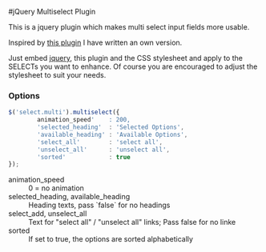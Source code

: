 #jQuery Multiselect Plugin

This is a jquery plugin which makes multi select input fields more usable.

Inspired by [this plugin](http://quasipartikel.at/multiselect) I have written an own version.

Just embed [jquery](http://www.jquery.org), this plugin and the CSS stylesheet and apply to the SELECTs you want to enhance. Of course you are encouraged to adjust the stylesheet to suit your needs.

### Options

~~~javascript
$('select.multi').multiselect({
		animation_speed' 	: 200,
		'selected_heading' 	: 'Selected Options',
		'available_heading'	: 'Available Options',
		'select_all' 		: 'select all',
		'unselect_all'		: 'unselect all',
		'sorted'			: true
});
~~~

<dl>
<dt>animation_speed</dt>
<dd>0 = no animation</dd>
<dt>selected_heading, available_heading</dt>
<dd>Heading texts, pass `false` for no headings
<dt>select_add, unselect_all</dt>
<dd>Text for "select all" / "unselect all" links; Pass false for no linke</dd>
<dt>sorted</dt>
<dd>If set to true, the options are sorted alphabetically</dd>
</dl>

